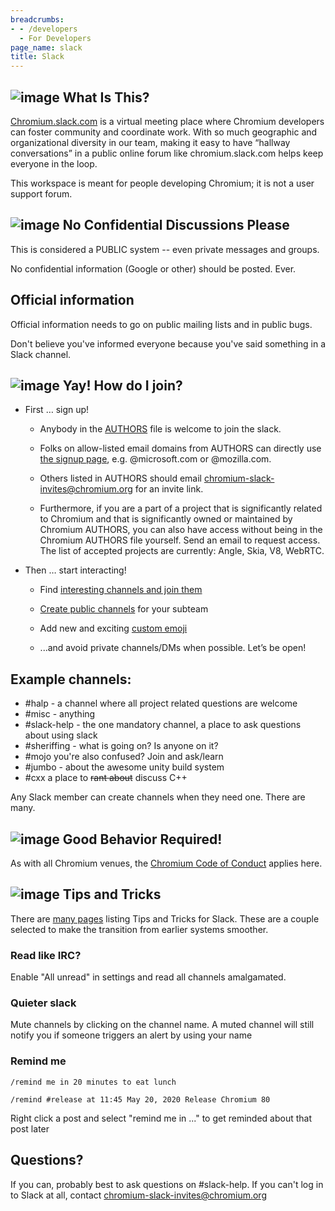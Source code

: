 ```yaml
---
breadcrumbs:
- - /developers
  - For Developers
page_name: slack
title: Slack
---
```


## ![image](/developers/slack/blob_peek.png) What Is This?

[Chromium.slack.com](https://chromium.slack.com) is a virtual meeting place
where Chromium developers can foster community and coordinate work. With so much
geographic and organizational diversity in our team, making it easy to have
“hallway conversations” in a public online forum like chromium.slack.com helps
keep everyone in the loop.

This workspace is meant for people developing Chromium; it is not a user support
forum.

## ![image](/developers/slack/blob_stop.png) No Confidential Discussions Please

This is considered a PUBLIC system -- even private messages and groups.

No confidential information (Google or other) should be posted. Ever.

## Official information

Official information needs to go on public mailing lists and in public bugs.

Don't believe you've informed everyone because you've said something in a Slack
channel.

## ![image](/developers/slack/blob_cheer.png) Yay! How do I join?

* First … sign up!

  * Anybody in the
    [AUTHORS](https://chromium.googlesource.com/chromium/src/+/HEAD/AUTHORS)
    file is welcome to join the slack.

  * Folks on allow-listed email domains from AUTHORS can directly use [the
    signup page](https://chromium.slack.com/signup), e.g. @microsoft.com or @mozilla.com.

  * Others listed in AUTHORS should email
    [chromium-slack-invites@chromium.org](mailto:chromium-slack-invites@chromium.org)
    for an invite link.

  * Furthermore, if you are a part of a project that is significantly related
    to Chromium and that is significantly owned or maintained by Chromium
    AUTHORS, you can also have access without being in the Chromium AUTHORS file
    yourself. Send an email to request access. The list of accepted projects are
    currently: Angle, Skia, V8, WebRTC.

* Then … start interacting!

  * Find [interesting channels and join
    them](https://get.slack.help/hc/en-us/articles/205239967-Join-a-channel)

  * [Create public
    channels](https://get.slack.help/hc/en-us/articles/201402297-Create-a-channel)
    for your subteam

  * Add new and exciting [custom
    emoji](https://chromium.slack.com/customize/emoji)

  * ...and avoid private channels/DMs when possible. Let’s be open!

## Example channels:

*   #halp - a channel where all project related questions are welcome
*   #misc - anything
*   #slack-help - the one mandatory channel, a place to ask questions
            about using slack
*   #sheriffing - what is going on? Is anyone on it?
*   #mojo you're also confused? Join and ask/learn
*   #jumbo - about the awesome unity build system
*   #cxx a place to ~~rant about~~ discuss C++

Any Slack member can create channels when they need one. There are many.

## ![image](/developers/slack/blob_praise.png) Good Behavior Required!

As with all Chromium venues, the [Chromium Code of
Conduct](https://chromium.googlesource.com/chromium/src/+/HEAD/CODE_OF_CONDUCT.md)
applies here.

## ![image](/developers/slack/blob_think.png) Tips and Tricks

There are [many
pages](https://www.google.se/search?client=opera&q=slack+tips+and+tricks&sourceid=opera&ie=UTF-8&oe=UTF-8)
listing Tips and Tricks for Slack. These are a couple selected to make the
transition from earlier systems smoother.

### Read like IRC?

Enable "All unread" in settings and read all channels amalgamated.

### Quieter slack

Mute channels by clicking on the channel name. A muted channel will
still notify you if someone triggers an alert by using your name

### Remind me

```
/remind me in 20 minutes to eat lunch

/remind #release at 11:45 May 20, 2020 Release Chromium 80
```

Right click a post and select "remind me in ..." to get reminded about that post
later

## Questions?

If you can, probably best to ask questions on #slack-help. If you can't log in
to Slack at all, contact chromium-slack-invites@chromium.org